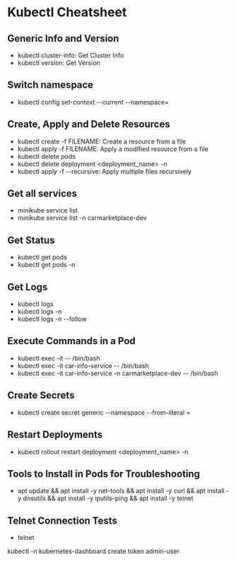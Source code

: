 # Kubectl Cheatsheet

## Generic Info and Version

- kubectl cluster-info: Get Cluster Info
- kubectl version: Get Version

## Switch namespace

- kubectl config set-context --current --namespace=<namespace>

## Create, Apply and Delete Resources

- kubectl create -f FILENAME: Create a resource from a file
- kubectl apply -f FILENAME: Apply a modified resource from a file
- kubectl delete pods <podname>
- kubectl delete deployment <deployment_name> -n <namespace>
- kubectl apply -f <folder> --recursive: Apply multiple files recursively

## Get all services

- minikube service list
- minikube service list -n carmarketplace-dev

## Get Status

- kubectl get pods
- kubectl get pods -n <namespace>

## Get Logs

- kubectl logs <podname>
- kubectl logs <podname> -n <namespace>
- kubectl logs <podname> -n <namespace> --follow

## Execute Commands in a Pod

- kubectl exec -it <podname> -- /bin/bash
- kubectl exec -it car-info-service -- /bin/bash
- kubectl exec -it car-info-service -n carmarketplace-dev -- /bin/bash

## Create Secrets

- kubectl create secret generic <secretname> --namespace <namespace> --from-literal <key>=<value>

## Restart Deployments

- kubectl rollout restart deployment <deployment_name> -n <namespace>

## Tools to Install in Pods for Troubleshooting

- apt update && apt install -y net-tools && apt install -y curl && apt install -y dnsutils && apt install -y iputils-ping && apt install -y telnet

## Telnet Connection Tests

- telnet <ip> <port>


 kubectl -n kubernetes-dashboard create token admin-user